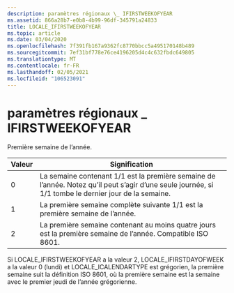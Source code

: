 ```yaml
---
description: paramètres régionaux \_ IFIRSTWEEKOFYEAR
ms.assetid: 866a28b7-e0b8-4b99-96df-345791a24833
title: LOCALE_IFIRSTWEEKOFYEAR
ms.topic: article
ms.date: 03/04/2020
ms.openlocfilehash: 7f391fb167a9362fc8770bbcc5a495170148b489
ms.sourcegitcommit: 7ef31bf778e76ce4196205d4c4c632fbdc649805
ms.translationtype: MT
ms.contentlocale: fr-FR
ms.lasthandoff: 02/05/2021
ms.locfileid: "106523091"
---
```

# <a name="locale_ifirstweekofyear"></a>paramètres régionaux \_ IFIRSTWEEKOFYEAR

Première semaine de l’année.



| Valeur | Signification                                                                                                                          |
|-------|----------------------------------------------------------------------------------------------------------------------------------|
| 0     | La semaine contenant 1/1 est la première semaine de l’année. Notez qu’il peut s’agir d’une seule journée, si 1/1 tombe le dernier jour de la semaine. |
| 1     | La première semaine complète suivante 1/1 est la première semaine de l’année.                                                                     |
| 2     | La première semaine contenant au moins quatre jours est la première semaine de l’année. Compatible ISO 8601.                                     |

Si LOCALE_IFIRSTWEEKOFYEAR a la valeur 2, LOCALE_IFIRSTDAYOFWEEK a la valeur 0 (lundi) et LOCALE_ICALENDARTYPE est grégorien, la première semaine suit la définition ISO 8601, où la première semaine est la semaine avec le premier jeudi de l’année grégorienne.


 

 

 



